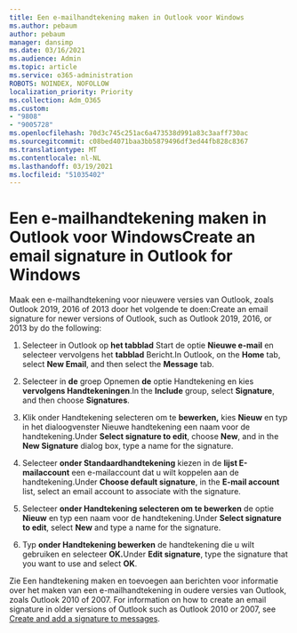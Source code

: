 ```yaml
---
title: Een e-mailhandtekening maken in Outlook voor Windows
ms.author: pebaum
author: pebaum
manager: dansimp
ms.date: 03/16/2021
ms.audience: Admin
ms.topic: article
ms.service: o365-administration
ROBOTS: NOINDEX, NOFOLLOW
localization_priority: Priority
ms.collection: Adm_O365
ms.custom:
- "9808"
- "9005728"
ms.openlocfilehash: 70d3c745c251ac6a473538d991a83c3aaff730ac
ms.sourcegitcommit: c08bed4071baa3bb5879496df3ed44fb828c8367
ms.translationtype: MT
ms.contentlocale: nl-NL
ms.lasthandoff: 03/19/2021
ms.locfileid: "51035402"
---
```

# <a name="create-an-email-signature-in-outlook-for-windows"></a><span data-ttu-id="bea32-102">Een e-mailhandtekening maken in Outlook voor Windows</span><span class="sxs-lookup"><span data-stu-id="bea32-102">Create an email signature in Outlook for Windows</span></span>

<span data-ttu-id="bea32-103">Maak een e-mailhandtekening voor nieuwere versies van Outlook, zoals Outlook 2019, 2016 of 2013 door het volgende te doen:</span><span class="sxs-lookup"><span data-stu-id="bea32-103">Create an email signature for newer versions of Outlook, such as Outlook 2019, 2016, or 2013 by do the following:</span></span>

1. <span data-ttu-id="bea32-104">Selecteer in Outlook op **het tabblad** Start de optie **Nieuwe e-mail** en selecteer vervolgens het **tabblad** Bericht.</span><span class="sxs-lookup"><span data-stu-id="bea32-104">In Outlook, on the **Home** tab, select **New Email**, and then select the **Message** tab.</span></span>

1. <span data-ttu-id="bea32-105">Selecteer in **de** groep Opnemen **de** optie Handtekening en kies **vervolgens Handtekeningen**.</span><span class="sxs-lookup"><span data-stu-id="bea32-105">In the **Include** group, select **Signature**, and then choose **Signatures**.</span></span>

1. <span data-ttu-id="bea32-106">Klik onder Handtekening selecteren om te  **bewerken,** kies **Nieuw** en typ in het dialoogvenster Nieuwe handtekening een naam voor de handtekening.</span><span class="sxs-lookup"><span data-stu-id="bea32-106">Under **Select signature to edit**, choose **New**, and in the **New Signature** dialog box, type a name for the signature.</span></span>

1. <span data-ttu-id="bea32-107">Selecteer **onder Standaardhandtekening** kiezen in de **lijst E-mailaccount** een e-mailaccount dat u wilt koppelen aan de handtekening.</span><span class="sxs-lookup"><span data-stu-id="bea32-107">Under **Choose default signature**, in the **E-mail account** list, select an email account to associate with the signature.</span></span>

1. <span data-ttu-id="bea32-108">Selecteer **onder Handtekening selecteren om te bewerken** de optie **Nieuw** en typ een naam voor de handtekening.</span><span class="sxs-lookup"><span data-stu-id="bea32-108">Under **Select signature to edit**, select **New** and type a name for the signature.</span></span>

1. <span data-ttu-id="bea32-109">Typ **onder Handtekening bewerken** de handtekening die u wilt gebruiken en selecteer **OK.**</span><span class="sxs-lookup"><span data-stu-id="bea32-109">Under **Edit signature**, type the signature that you want to use and select **OK**.</span></span>

<span data-ttu-id="bea32-110">Zie Een handtekening maken en toevoegen aan berichten voor informatie over het maken van een e-mailhandtekening in oudere versies van Outlook, zoals Outlook 2010 of 2007. [](https://support.microsoft.com/office/8ee5d4f4-68fd-464a-a1c1-0e1c80bb27f2#ID0EAADAAA=Office_2007_-_2010)</span><span class="sxs-lookup"><span data-stu-id="bea32-110">For information on how to create an email signature in older versions of Outlook such as Outlook 2010 or 2007, see [Create and add a signature to messages](https://support.microsoft.com/office/8ee5d4f4-68fd-464a-a1c1-0e1c80bb27f2#ID0EAADAAA=Office_2007_-_2010).</span></span>

